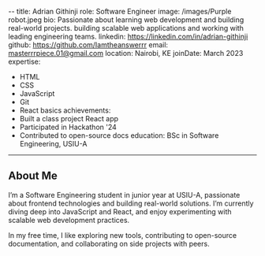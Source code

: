 --
title: Adrian Githinji
role: Software Engineer
image: /images/Purple robot.jpeg
bio: Passionate about learning web development and building real-world projects.
building scalable web applications and  working with leading engineering teams.
linkedin: https://linkedin.com/in/adrian-githinji
github: https://github.com/Iamtheanswerrr
email: masterrrpiece.01@gmail.com
location: Nairobi, KE
joinDate: March 2023
expertise:
  - HTML
  - CSS
  - JavaScript
  - Git
  - React basics
achievements:
  - Built a class project React app
  - Participated in Hackathon '24
  - Contributed to open-source docs
education: BSc in Software Engineering, USIU-A
---

## About Me

I’m a Software Engineering student in junior year at USIU-A, passionate about frontend technologies and building real-world solutions. I’m currently diving deep into JavaScript and React, and enjoy experimenting with scalable web development practices.

In my free time, I like exploring new tools, contributing to open-source documentation, and collaborating on side projects with peers.
